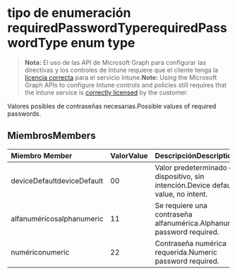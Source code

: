 # <a name="requiredpasswordtype-enum-type"></a><span data-ttu-id="44d75-101">tipo de enumeración requiredPasswordType</span><span class="sxs-lookup"><span data-stu-id="44d75-101">requiredPasswordType enum type</span></span>

> <span data-ttu-id="44d75-102">**Nota:** El uso de las API de Microsoft Graph para configurar las directivas y los controles de Intune requiere que el cliente tenga la [licencia correcta](https://go.microsoft.com/fwlink/?linkid=839381) para el servicio Intune.</span><span class="sxs-lookup"><span data-stu-id="44d75-102">**Note:** Using the Microsoft Graph APIs to configure Intune controls and policies still requires that the Intune service is [correctly licensed](https://go.microsoft.com/fwlink/?linkid=839381) by the customer.</span></span>

<span data-ttu-id="44d75-103">Valores posibles de contraseñas necesarias.</span><span class="sxs-lookup"><span data-stu-id="44d75-103">Possible values of required passwords.</span></span>
## <a name="members"></a><span data-ttu-id="44d75-104">Miembros</span><span class="sxs-lookup"><span data-stu-id="44d75-104">Members</span></span>
|<span data-ttu-id="44d75-105">Miembro	</span><span class="sxs-lookup"><span data-stu-id="44d75-105">Member</span></span>|<span data-ttu-id="44d75-106">Valor</span><span class="sxs-lookup"><span data-stu-id="44d75-106">Value</span></span>|<span data-ttu-id="44d75-107">Descripción</span><span class="sxs-lookup"><span data-stu-id="44d75-107">Description</span></span>|
|:---|:---|:---|
|<span data-ttu-id="44d75-108">deviceDefault</span><span class="sxs-lookup"><span data-stu-id="44d75-108">deviceDefault</span></span>|<span data-ttu-id="44d75-109">0</span><span class="sxs-lookup"><span data-stu-id="44d75-109">0</span></span>|<span data-ttu-id="44d75-110">Valor predeterminado de dispositivo, sin intención.</span><span class="sxs-lookup"><span data-stu-id="44d75-110">Device default value, no intent.</span></span>|
|<span data-ttu-id="44d75-111">alfanuméricos</span><span class="sxs-lookup"><span data-stu-id="44d75-111">alphanumeric</span></span>|<span data-ttu-id="44d75-112">1</span><span class="sxs-lookup"><span data-stu-id="44d75-112">1</span></span>|<span data-ttu-id="44d75-113">Se requiere una contraseña alfanumérica.</span><span class="sxs-lookup"><span data-stu-id="44d75-113">Alphanumeric password required.</span></span>|
|<span data-ttu-id="44d75-114">numérico</span><span class="sxs-lookup"><span data-stu-id="44d75-114">numeric</span></span>|<span data-ttu-id="44d75-115">2</span><span class="sxs-lookup"><span data-stu-id="44d75-115">2</span></span>|<span data-ttu-id="44d75-116">Contraseña numérica requerida.</span><span class="sxs-lookup"><span data-stu-id="44d75-116">Numeric password required.</span></span>|



